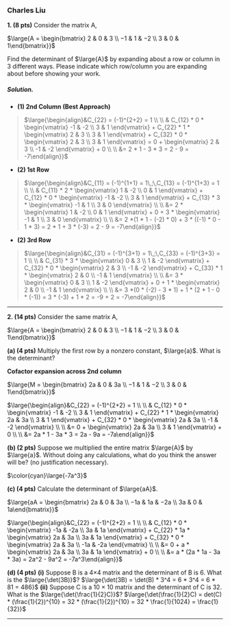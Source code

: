 ### Charles Liu

**1. (8 pts)** Consider the matrix A,

$\large{A = \begin{bmatrix} 2 & 0 & 3 \\ −1 & 1 & −2 \\ 3 & 0 & 1\end{bmatrix}}$

Find the determinant of $\large{A}$ by expanding about a row or column in 3 different ways. Please indicate which row/column you are expanding about before showing your work.

##### Solution.
- **(1) 2nd Column (Best Approach)**
>$\large{\begin{align}&C_{22} = (-1)^{2+2} = 1 \\ \\ & C_{12} * 0 * \begin{vmatrix} -1 & -2 \\ 3 & 1 \end{vmatrix} + C_{22} * 1 * \begin{vmatrix} 2 & 3 \\ 3 & 1 \end{vmatrix} + C_{32} * 0 * \begin{vmatrix} 2 & 3 \\ 3 & 1 \end{vmatrix} = 0 + \begin{vmatrix} 2 & 3 \\ -1 & -2 \end{vmatrix} + 0 \\ \\ &= 2 * 1 - 3 * 3 = 2 - 9 = -7\end{align}}$

- **(2) 1st Row**
>$\large{\begin{align}&C_{11} = (-1)^{1+1} = 1\,;\,C_{13} = (-1)^{1+3} = 1 \\ \\ & C_{11} * 2 * \begin{vmatrix} 1 & -2 \\ 0 & 1 \end{vmatrix} + C_{12} * 0 * \begin{vmatrix} -1 & -2 \\ 3 & 1 \end{vmatrix} + C_{13} * 3 * \begin{vmatrix} -1 & 1 \\ 3 & 0 \end{vmatrix} \\ \\ &= 2 * \begin{vmatrix} 1 & -2 \\ 0 & 1 \end{vmatrix} + 0 + 3 * \begin{vmatrix} -1 & 1 \\ 3 & 0 \end{vmatrix} \\ \\ &= 2 *(1 * 1 - (-2) * 0) + 3 * ((-1) * 0 - 1 * 3) = 2 * 1 + 3 * (-3) = 2 - 9 = -7\end{align}}$

- **(2) 3rd Row**
>$\large{\begin{align}&C_{31} = (-1)^{3+1} = 1\,;\,C_{33} = (-1)^{3+3} = 1 \\ \\ & C_{31} * 3 * \begin{vmatrix} 0 & 3 \\ 1 & -2 \end{vmatrix} + C_{32} * 0 * \begin{vmatrix} 2 & 3 \\ -1 & -2 \end{vmatrix} + C_{33} * 1 * \begin{vmatrix} 2 & 0 \\ -1 & 1 \end{vmatrix} \\ \\ &= 3 * \begin{vmatrix} 0 & 3 \\ 1 & -2 \end{vmatrix} + 0 + 1 * \begin{vmatrix} 2 & 0 \\ -1 & 1 \end{vmatrix} \\ \\ &= 3 *(0 * (-2) - 3 * 1) + 1 * (2 * 1 - 0 * (-1)) = 3 * (-3) + 1 * 2 = -9 + 2 = -7\end{align}}$

___

**2. (14 pts)** Consider the same matrix A,

$\large{A = \begin{bmatrix} 2 & 0 & 3 \\ −1 & 1 & −2 \\ 3 & 0 & 1\end{bmatrix}}$

**(a) (4 pts)** Multiply the first row by a nonzero constant, $\large{a}$. What is the determinant?

**Cofactor expansion across 2nd column**

$\large{M = \begin{bmatrix} 2a & 0 & 3a \\ −1 & 1 & −2 \\ 3 & 0 & 1\end{bmatrix}}$

$\large{\begin{align}&C_{22} = (-1)^{2+2} = 1 \\ \\ & C_{12} * 0 * \begin{vmatrix} -1 & -2 \\ 3 & 1 \end{vmatrix} + C_{22} * 1 * \begin{vmatrix} 2a & 3a \\ 3 & 1 \end{vmatrix} + C_{32} * 0 * \begin{vmatrix} 2a & 3a \\ -1 & -2 \end{vmatrix} \\ \\ &= 0 + \begin{vmatrix} 2a & 3a \\ 3 & 1 \end{vmatrix} + 0 \\ \\ &=  2a * 1 - 3a * 3 = 2a - 9a = -7a\end{align}}$

**(b) (2 pts)** Suppose we multiplied the entire matrix $\large{A}$ by $\large{a}$. Without doing any calculations, what do you think the answer will be? (no justification necessary).

$\color{cyan}\large{-7a^3}$

**(c) (4 pts)** Calculate the determinant of $\large{aA}$.

$\large{aA = \begin{bmatrix} 2a & 0 & 3a \\ −1a & 1a & −2a \\ 3a & 0 & 1a\end{bmatrix}}$

$\large{\begin{align}&C_{22} = (-1)^{2+2} = 1 \\ \\ & C_{12} * 0 * \begin{vmatrix} -1a & -2a \\ 3a & 1a \end{vmatrix} + C_{22} * 1a * \begin{vmatrix} 2a & 3a \\ 3a & 1a \end{vmatrix} + C_{32} * 0 * \begin{vmatrix} 2a & 3a \\ -1a & -2a \end{vmatrix} \\ \\ &= 0 + a * \begin{vmatrix} 2a & 3a \\ 3a & 1a \end{vmatrix} + 0 \\ \\ &=  a * (2a * 1a - 3a * 3a) = 2a^2 - 9a^2 = -7a^3\end{align}}$

**(d) (4 pts)**
    **(i)** Suppose B is a 4×4 matrix and the determinant of B is 6. What is the $\large{\det(3B)}$?
	$\large{\det(3B) = \det(B) * 3^4 = 6 * 3^4 = 6 * 81 = 486}$
	**(ii)** Suppose C is a 10 × 10 matrix and the determinant of C is 32. What is the $\large{\det(\frac{1}{2}C)}$?
    $\large{\det(\frac{1}{2}C) = det(C) * (\frac{1}{2})^{10} = 32 * (\frac{1}{2})^{10} = 32 * \frac{1}{1024} = \frac{1}{32}}$

___

